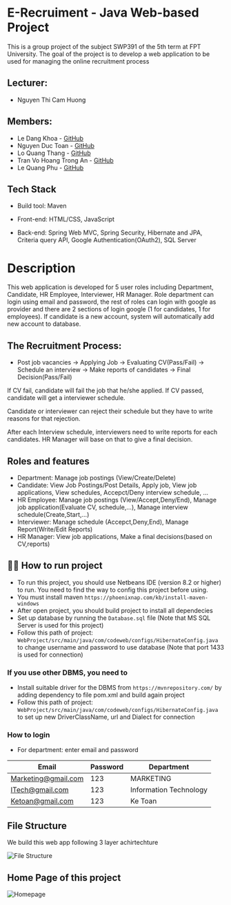 # E-Recruiment - Java Web-based Project
This is a group project of the subject SWP391 of the 5th term at FPT University. The goal of the project is to develop a web application to be used for managing the online recruitment process
## Lecturer:
* Nguyen Thi Cam Huong
## Members:
* Le Dang Khoa  - <a href="https://github.com/khoaLe12">GitHub</a>
* Nguyen Duc Toan - <a href="https://github.com/Toannd832">GitHub</a>
* Lo Quang Thang  - <a href="https://github.com/Quang-Thang">GitHub</a>
* Tran Vo Hoang Trong An  - <a href="https://github.com/JTRerer">GitHub</a>
* Le Quang Phu -  <a href="https://github.com/Minstreal1">GitHub</a>
## Tech Stack
* Build tool: Maven

* Front-end: HTML/CSS, JavaScript

* Back-end: Spring Web MVC, Spring Security, Hibernate and JPA, Criteria query API, Google Authentication(OAuth2), SQL Server
# Description
This web application is developed for 5 user roles including Department, Candidate, HR Employee, Interviewer, HR Manager. Role department can login using email and password, the rest of roles can login with google as provider and there are 2 sections of login google (1 for candidates, 1 for employees). If candidate is a new account, system will automatically add new account to database.

## The Recruitment Process: 
* Post job vacancies -> Applying Job -> Evaluating CV(Pass/Fail) -> Schedule an interview -> Make reports of candidates -> Final Decision(Pass/Fail)

If CV fail, candidate will fail the job that he/she applied. If CV passed, candidate will get a interviewer schedule. 

Candidate or interviewer can reject their schedule but they have to write reasons for that rejection. 

After each Interview schedule, interviewers need to write reports for each candidates. HR Manager will base on that to give a final decision.

## Roles and features
* Department: Manage job postings (View/Create/Delete)
* Candidate: View Job Postings/Post Details, Apply job, View job applications, View schedules, Accepct/Deny interview schedule, ...
* HR Employee: Manage job postings (View/Accept,Deny/End), Manage job application(Evaluate CV, schedule,...), Manage interview schedule(Create,Start,...)
* Interviewer: Manage schedule (Accepct,Deny,End), Manage Report(Write/Edit Reports)
* HR Manager: View job applications, Make a final decisions(based on CV,reports)

## 🏃‍♂️ How to run project
- To run this project, you should use Netbeans IDE (version 8.2 or higher) to run. You need to find the way to config this project before using.
- You must install maven `https://phoenixnap.com/kb/install-maven-windows`
- After open project, you should build project to install all dependecies
- Set up database by running the `Database.sql` file (Note that MS SQL Server is used for this project)
- Follow this path of project: `WebProject/src/main/java/com/codeweb/configs/HibernateConfig.java` to change username and password to use database (Note that port 1433 is used for connection)
### If you use other DBMS, you need to
- Install suitable driver for the DBMS from `https://mvnrepository.com/` by adding dependency to file pom.xml and build again project
- Follow this path of project: `WebProject/src/main/java/com/codeweb/configs/HibernateConfig.java` to set up new DriverClassName, url and Dialect for connection
### How to login
- For department: enter email and password

| Email | Password | Department |
| ----- | -------- | ---------- |
| Marketing@gmail.com | 123 | MARKETING |
| ITech@gmail.com | 123 | Information Technology |
| Ketoan@gmail.com | 123 | Ke Toan |

## File Structure
We build this web app following 3 layer achirtechture 

![File Structure](https://github.com/khoaLe12/java-swp391-HRManagement/blob/main/Pictures/Screenshot%202023-04-17%20203736.png)

## Home Page of this project
![Homepage](https://github.com/Toannd832/eRecruiment/blob/main/homepage.png)
